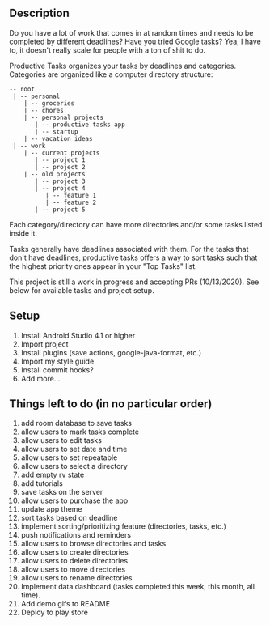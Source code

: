 ## Description
Do you have a lot of work that comes in at random times and needs to be completed
by different deadlines? Have you tried Google tasks? Yea, I have to, it doesn't really
scale for people with a ton of shit to do.

Productive Tasks organizes your tasks by deadlines and categories. Categories are organized like
a computer directory structure:
```
-- root
 | -- personal
    | -- groceries
    | -- chores
    | -- personal projects
       | -- productive tasks app
       | -- startup
    | -- vacation ideas
 | -- work
    | -- current projects
       | -- project 1
       | -- project 2
    | -- old projects
       | -- project 3
       | -- project 4
          | -- feature 1
          | -- feature 2
       | -- project 5
```

Each category/directory can have more directories and/or some tasks listed inside it.

Tasks generally have deadlines associated with them. For the tasks that don't have deadlines,
productive tasks offers a way to sort tasks such that the highest priority ones appear in
your "Top Tasks" list.

This project is still a work in progress and accepting PRs (10/13/2020). See below for available
tasks and project setup.

## Setup
1. Install Android Studio 4.1 or higher
2. Import project
3. Install plugins (save actions, google-java-format, etc.)
4. Import my style guide
5. Install commit hooks?
6. Add more...

## Things left to do (in no particular order)
1. add room database to save tasks
2. allow users to mark tasks complete
3. allow users to edit tasks
4. allow users to set date and time
5. allow users to set repeatable
6. allow users to select a directory
7. add empty rv state
8. add tutorials
9. save tasks on the server
10. allow users to purchase the app
11. update app theme
12. sort tasks based on deadline
13. implement sorting/prioritizing feature (directories, tasks, etc.)
14. push notifications and reminders
15. allow users to browse directories and tasks
16. allow users to create directories
17. allow users to delete directories
18. allow users to move directories
19. allow users to rename directories
20. Implement data dashboard (tasks completed this week, this month, all time).
21. Add demo gifs to README
22. Deploy to play store